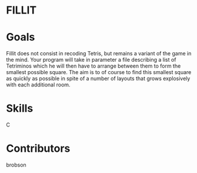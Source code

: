 # FILLIT

# Goals
Fillit does not consist in recoding Tetris, but remains a variant of the game in the mind.
Your program will take in parameter a file describing a list of Tetriminos
which he will then have to arrange between them to form the smallest possible square. The aim is to
of course to find this smallest square as quickly as possible in spite of a number
of layouts that grows explosively with each additional room.

# Skills
C

# Contributors
brobson
